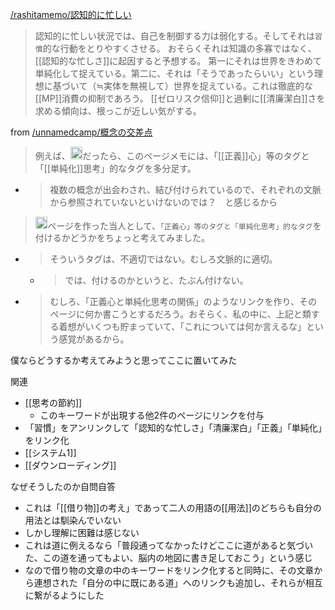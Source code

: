
[/rashitamemo/認知的に忙しい](https://scrapbox.io/rashitamemo/認知的に忙しい)
> 認知的に忙しい状況では、自己を制御する力は弱化する。そしてそれは`習慣`的な行動をとりやすくさせる。
>  おそらくそれは知識の多寡ではなく、[[認知的な忙しさ]]に起因すると予想する。
>  第一にそれは世界をきわめて単純化して捉えている。第二に、それは「そうであったらいい」という理想に基づいて（≒実体を無視して）世界を捉えている。これは徹底的な[[MP]]消費の抑制であろう。
>  [[ゼロリスク信仰]]と過剰に[[清廉潔白]]さを求める傾向は、根っこが近しい気がする。

from [/unnamedcamp/概念の交差点](https://scrapbox.io/unnamedcamp/概念の交差点)
> 例えば、<img src='https://scrapbox.io/api/pages/unnamedcamp/ikkitime/icon' alt='/unnamedcamp/ikkitime.icon' height="19.5"/>だったら、このページメモには、「[[正義]]心」等のタグと「[[単純化]]思考」的なタグを多分足す。
- > 複数の概念が出会わされ、結び付けられているので、それぞれの文脈から参照されていないといけないのでは？　と感じるから

> <img src='https://scrapbox.io/api/pages/unnamedcamp/rashita/icon' alt='/unnamedcamp/rashita.icon' height="19.5"/>ページを作った当人として、`「正義心」等のタグと「単純化思考」的なタグ`を付けるかどうかをちょっと考えてみました。
- > そういうタグは、不適切ではない。むしろ文脈的に適切。
    - > では、付けるのかというと、たぶん付けない。
- > むしろ、「正義心と単純化思考の関係」のようなリンクを作り、そのページに何か書こうとするだろう。おそらく、私の中に、上記と類する着想がいくつも貯まっていて、「これについては何か言えるな」という感覚があるから。

僕ならどうするか考えてみようと思ってここに置いてみた

関連
- [[思考の節約]]
    - このキーワードが出現する他2件のページにリンクを付与
- 「習慣」をアンリンクして「認知的な忙しさ」「清廉潔白」「正義」「単純化」をリンク化
- [[システム1]]
- [[ダウンローディング]]

なぜそうしたのか自問自答
- これは「[[借り物]]の考え」であって二人の用語の[[用法]]のどちらも自分の用法とは馴染んでいない
- しかし理解に困難は感じない
- これは道に例えるなら「普段通ってなかったけどここに道があると気づいた、この道を通ってもよい、脳内の地図に書き足しておこう」という感じ
- なので借り物の文章の中のキーワードをリンク化すると同時に、その文章から連想された「自分の中に既にある道」へのリンクも追加し、それらが相互に繋がるようにした
